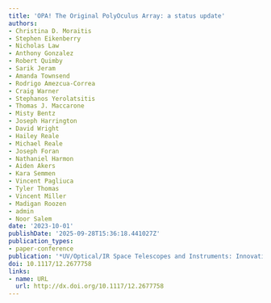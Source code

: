 ```yaml
---
title: 'OPA! The Original PolyOculus Array: a status update'
authors:
- Christina D. Moraitis
- Stephen Eikenberry
- Nicholas Law
- Anthony Gonzalez
- Robert Quimby
- Sarik Jeram
- Amanda Townsend
- Rodrigo Amezcua-Correa
- Craig Warner
- Stephanos Yerolatsitis
- Thomas J. Maccarone
- Misty Bentz
- Joseph Harrington
- David Wright
- Hailey Reale
- Michael Reale
- Joseph Foran
- Nathaniel Harmon
- Aiden Akers
- Kara Semmen
- Vincent Pagliuca
- Tyler Thomas
- Vincent Miller
- Madigan Roozen
- admin 
- Noor Salem
date: '2023-10-01'
publishDate: '2025-09-28T15:36:18.441027Z'
publication_types:
- paper-conference
publication: '*UV/Optical/IR Space Telescopes and Instruments: Innovative Technologies and Concepts XI*'
doi: 10.1117/12.2677758
links:
- name: URL
  url: http://dx.doi.org/10.1117/12.2677758
---
```

